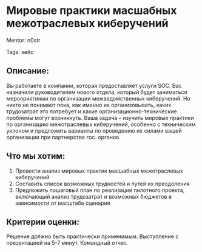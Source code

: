 # Мировые практики масшабных межотраслевых киберучений

Mentor: n0str

Tags: кейс

## Описание:

Вы работаете в компании, которая предоставляет услуги SOC. Вас назначили руководителем нового отдела, который будет заниматься мероприятиями по организации межведомственных киберучений.
Но никто не понимает пока, как именно их организовывать, каких трудозатрат это потребует и какие организационно-технические проблемы могут возникнуть.
Ваша задача – изучить мировые практики по организацию межотраслевых киберучений, особенно с техническим уклоном и предложить варианты по проведению их силами вашей организации при партнерстве гос. органов.

## Что мы хотим:

1. Провести анализ мировых практик масшабных межотраслевых киберучений
2. Составить список возможных трудностей и путей их преодоления
3. Предложить пошаговый план по реализации пилотного проекта, включающий анализ трудозатрат и возможных бюджетов в зависимости от масштаба сценария

## Критерии оценки:

Решение должно быть практически применимым. Выступление с презентацией на 5-7 минут. Командный отчет.
